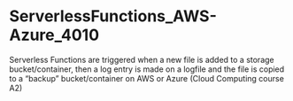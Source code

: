 # ServerlessFunctions_AWS-Azure_4010
Serverless Functions are triggered when a new file is added to a storage bucket/container, then a log entry is made on a logfile and the file is copied to a “backup” bucket/container on AWS or Azure (Cloud Computing course A2)
